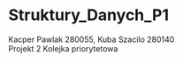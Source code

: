 # Struktury_Danych_P1 
Kacper Pawlak 280055, Kuba Szacilo 280140
<br />
Projekt 2 Kolejka priorytetowa
<br />
